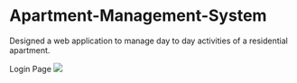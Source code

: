 # Apartment-Management-System
Designed a web application to manage day to day activities of a residential apartment.

Login Page
![](https://drive.google.com/open?id=15VmejrDW8oL5c5s9HJd2ijg6N_8Vb5eY)


